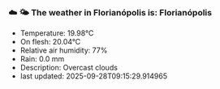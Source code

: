### ☁️ 🌤️  The weather in Florianópolis is: Florianópolis

- Temperature: 19.98°C
- On flesh: 20.04°C
- Relative air humidity: 77%
- Rain: 0.0 mm
- Description: Overcast clouds
- last updated: 2025-09-28T09:15:29.914965
